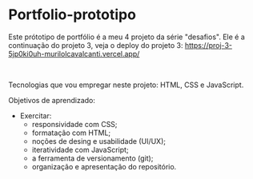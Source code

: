 # Portfolio-prototipo

Este prótotipo de portfólio é a meu 4 projeto da série "desafios". Ele é a continuação do projeto 3, veja o deploy do projeto 3: https://proj-3-5jp0ki0uh-murilolcavalcanti.vercel.app/

<br>

Tecnologias que vou empregar neste projeto: HTML, CSS e JavaScript.

Objetivos de aprendizado:

- Exercitar:
  - responsividade com CSS;
  - formatação com HTML;
  - noções de desing e usabilidade (UI/UX);
  - iteratividade com JavaScript;
  - a ferramenta de versionamento (git);
  - organização e apresentação do repositório.

